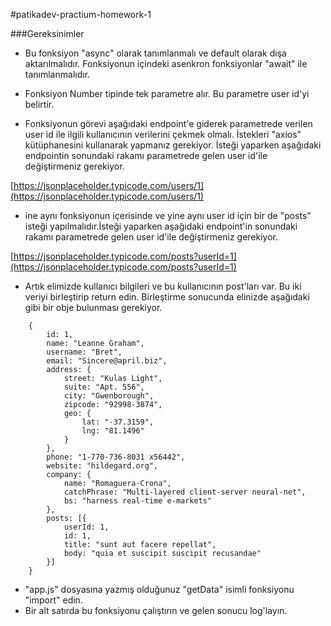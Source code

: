 #patikadev-practium-homework-1

###Gereksinimler

- Bu fonksiyon "async" olarak tanımlanmalı ve default olarak dışa aktarılmalıdır. Fonksiyonun içindeki asenkron fonksiyonlar "await" ile tanımlanmalıdır.

- Fonksiyon Number tipinde tek parametre alır. Bu parametre user id'yi belirtir.

- Fonksiyonun görevi aşağıdaki endpoint'e giderek parametrede verilen user id ile ilgili kullanıcının verilerini çekmek olmalı. İstekleri "axios" kütüphanesini kullanarak yapmanız gerekiyor. İsteği yaparken aşağıdaki endpointin sonundaki rakamı parametrede gelen user id'ile değiştirmeniz gerekiyor.

[https://jsonplaceholder.typicode.com/users/1](https://jsonplaceholder.typicode.com/users/1)

- ine aynı fonksiyonun içerisinde ve yine aynı user id için bir de "posts" isteği yapılmalıdır.İsteği yaparken aşağıdaki endpoint'in sonundaki rakamı parametrede gelen user id'ile değiştirmeniz gerekiyor.

[https://jsonplaceholder.typicode.com/posts?userId=1](https://jsonplaceholder.typicode.com/posts?userId=1)

- Artık elimizde kullanıcı bilgileri ve bu kullanıcının post'ları var. Bu iki veriyi birleştirip return edin. Birleştirme sonucunda elinizde aşağıdaki gibi bir obje bulunması gerekiyor.

```
	{
		id: 1,
		name: "Leanne Graham",
		username: "Bret",
		email: "Sincere@april.biz",
		address: {
			street: "Kulas Light",
			suite: "Apt. 556",
			city: "Gwenborough",
			zipcode: "92998-3874",
			geo: {
				lat: "-37.3159",
				lng: "81.1496"
			}
		},
		phone: "1-770-736-8031 x56442",
		website: "hildegard.org",
		company: {
			name: "Romaguera-Crona",
			catchPhrase: "Multi-layered client-server neural-net",
			bs: "harness real-time e-markets"
		},
		posts: [{
			userId: 1,
			id: 1,
			title: "sunt aut facere repellat",
			body: "quia et suscipit suscipit recusandae"
		}]
	}
```

- "app.js" dosyasına yazmış olduğunuz "getData" isimli fonksiyonu "import" edin.
- Bir alt satırda bu fonksiyonu çalıştırın ve gelen sonucu log'layın.
